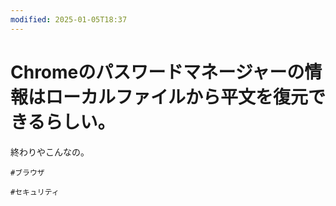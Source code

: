```yaml
---
modified: 2025-01-05T18:37
---
```

# Chromeのパスワードマネージャーの情報はローカルファイルから平文を復元できるらしい。

終わりやこんなの。

`#ブラウザ`

`#セキュリティ`